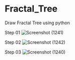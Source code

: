 # Fractal_Tree

  Draw Fractal Tree using python

Step 01
![Screenshot (1241)](https://user-images.githubusercontent.com/87766409/185606680-c28bf142-8575-4d9b-bc0f-92c0d2c4af5e.png)

Step 02
![Screenshot (1242)](https://user-images.githubusercontent.com/87766409/185606701-895f0840-8251-4461-b03f-97e7fe5bb12a.png)

Step 03
![Screenshot (1240)](https://user-images.githubusercontent.com/87766409/185606714-15193688-4800-4dbd-8b95-2ea9940baa03.png)
